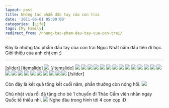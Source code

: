 ```yaml
---
layout: post
title: Những tác phẩm đầu tay của con trai
date: '2011-06-01 05:00:00'
categories: [Life]
tags: [My Family]
redirect_from: /nhung-tac-pham-dau-tay-cua-con-trai/
---
```


Đây là những tác phẩm đầu tay của con trai Ngọc Nhất năm đầu tiên đi học. Giời thiệu của anh chị em :)

***

[slider]
    [itemslide]
        ![](https://lh3.googleusercontent.com/-kUz2OI2Z7j4/TeWWxODJ49I/AAAAAAAAACQ/Y71yh5WsmXU/w810-h543-no/P1010167.JPG)
    [/itemslide]
    ![](https://lh6.googleusercontent.com/-Jt0vIuxODAU/TeWWzgCD0pI/AAAAAAAAACU/HZAMggXWT8A/w778-h543-no/P1010165.JPG)
    ![](https://lh4.googleusercontent.com/-edpjgtmu-sc/TeWWz9ebEsI/AAAAAAAAACY/00gvV7adr2s/w831-h543-no/P1010168.JPG)
    ![](https://lh3.googleusercontent.com/-ajEXO5YpSv0/TeWW1yzQaOI/AAAAAAAAACc/L31-WL1vMJM/w807-h543-no/P1010166.JPG)
    ![](https://lh4.googleusercontent.com/-IvcRtFzZEYc/TeWW5OcKDzI/AAAAAAAAACg/nhxTtLiu3qw/w494-h339-no/P1010169.JPG)
    ![](https://lh3.googleusercontent.com/-TOmKVHLgHio/TeWW6d9eyVI/AAAAAAAAACk/l4TNkxBok5A/w518-h339-no/P1010170.JPG)
    ![](https://lh5.googleusercontent.com/-emOwpeF72Mk/TeWW6XOw3rI/AAAAAAAAACo/6IRBHfsnGb8/w505-h339-no/P1010171.JPG)
    ![](https://lh3.googleusercontent.com/-RIpH8G4t5Jc/TeWW7csca_I/AAAAAAAAACs/zY_--RRzGXs/w507-h339-no/P1010172.JPG)
    ![](https://lh3.googleusercontent.com/-Taq1gvWebqc/TeWW8_7H0tI/AAAAAAAAACw/mnc11ZWofdQ/w473-h339-no/P1010174.JPG)
    ![](https://lh6.googleusercontent.com/-gKwKlF27kAQ/TeWW9OFZUhI/AAAAAAAAAC0/52-m9PI1lGY/w526-h339-no/P1010175.JPG)
    ![](https://lh5.googleusercontent.com/-z27D3zMLX-U/TeWW9OQ3FAI/AAAAAAAAAC4/61rKB08CDFo/w523-h339-no/P1010173.JPG)
    ![](https://lh5.googleusercontent.com/-1XrgEXKzq_U/TeWW_RLLtjI/AAAAAAAAAC8/xI60HE2SsLI/w534-h339-no/P1010177.JPG)
    ![](https://lh4.googleusercontent.com/-OgwFVG0N5tc/TeWW_7WGHTI/AAAAAAAAADA/mN0i8rRmvHE/w498-h339-no/P1010176.JPG)
    ![](https://lh5.googleusercontent.com/-Ka9ybEfBCHY/TeWXAL-ie0I/AAAAAAAAADE/iP6dkgJM_YI/w512-h339-no/P1010178.JPG)
    ![](https://lh4.googleusercontent.com/-_qFFje5EIv8/TeWXAV_n8DI/AAAAAAAAADI/_J4FXgYH754/w506-h339-no/P1010179.JPG)
    ![](https://lh4.googleusercontent.com/-vwDis3lG2R8/TeWXBVru0EI/AAAAAAAAADM/zxilbG7rWdU/w528-h339-no/P1010180.JPG)
    ![](https://lh3.googleusercontent.com/-hgL6oaOMJZo/TeWXCIV_zeI/AAAAAAAAADQ/GFIQGXNnnbk/w514-h339-no/P1010181.JPG)
    ![](https://lh3.googleusercontent.com/-0SV5xzciD-E/TeWXCxX4qHI/AAAAAAAAADU/FAgcYbK3H4s/w547-h339-no/P1010183.JPG)
    ![](https://lh5.googleusercontent.com/-8enAd1bHS0I/TeWXC6aExvI/AAAAAAAAADY/d6Z3r-HUTIY/w486-h339-no/P1010182.JPG)
    ![](https://lh4.googleusercontent.com/-ILB12DN4gUk/TeWXDe8UPKI/AAAAAAAAADc/sK1glz2Hl38/w520-h339-no/P1010184.JPG)
    ![](https://lh4.googleusercontent.com/--UOK7pvYLdE/TeWXD333L9I/AAAAAAAAADg/0P8RjlyIq8A/w513-h339-no/P1010185.JPG)
    ![](https://lh4.googleusercontent.com/-AAXEAKV1q0c/TeWXE0nCFJI/AAAAAAAAADk/sKgN7TkcwVU/w506-h339-no/P1010187.JPG)
    ![](https://lh6.googleusercontent.com/-9Qy1Y-gdvCo/TeWXFBF9e6I/AAAAAAAAADo/LtuUxBearw8/w508-h339-no/P1010186.JPG)
    ![](https://lh6.googleusercontent.com/-mS9y6oxD7rE/TeWXFZ7rbNI/AAAAAAAAADs/A2BJ4Xx3YSw/w504-h339-no/P1010188.JPG)
    ![](https://lh5.googleusercontent.com/-oQUoiE-xfjs/TeWXGLzUi9I/AAAAAAAAADw/ZXZmEhFNGHE/w486-h339-no/P1010189.JPG)
[/slider]

Còn đây là kết quả tổng kết cuối năm, phần thưởng còn nóng hổi.
![](https://trinhvanchung.files.wordpress.com/2011/06/p1010108.jpg)

Chủ nhật vừa rổi đã tặng cho bé 1 chuyến đi Thảo Cầm viên nhân ngày Quốc tế thiếu nhi.
![](https://trinhvanchung.files.wordpress.com/2011/06/p1010164.jpg)
Nghe đâu trong hình tới 4 con cọp :D
